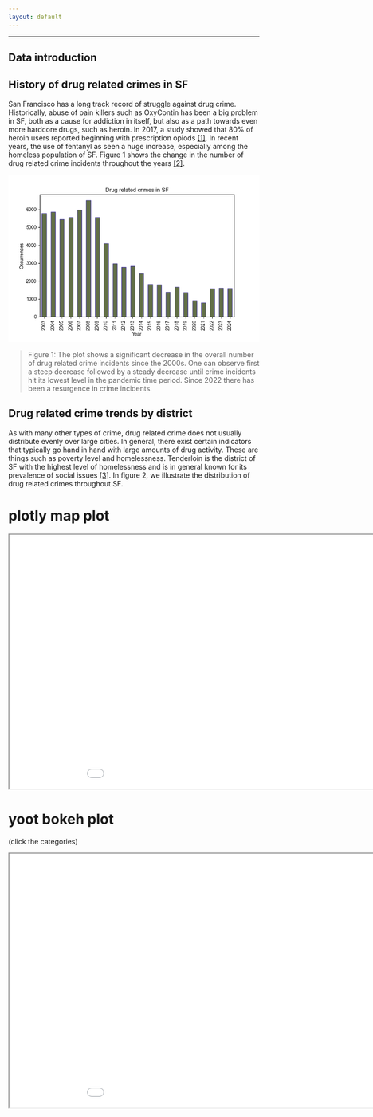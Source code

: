 ```yaml
---
layout: default
---
```


* * *

## Data introduction


## History of drug related crimes in SF

San Francisco has a long track record of struggle against drug crime. Historically, 
abuse of pain killers such as OxyContin has been a big problem in SF, both as a cause 
for addiction in itself, but also as a path towards even more hardcore drugs, such as 
heroin. In 2017, a study showed that 80% of heroin users reported beginning with 
prescription opiods [[1]](https://www.sfpublicpress.org/san-franciscos-fatal-overdose-crisis-was-decades-in-the-making/).
In recent years, the use of fentanyl as seen a huge increase, especially among the homeless 
population of SF. Figure 1 shows the change in the number of drug related crime incidents 
throughout the years [[2]](https://www.ucsf.edu/news/2024/05/427651/smoking-fentanyl-rising-sf-deadly-new-risk-overdose#:~:text=San%20Francisco%20reached%20an%20all,cocaine%2C%20are%20on%20the%20rise.).


![Fig1](assets/images/Drug_crimes_by_year.png)
> Figure 1: The plot shows a significant decrease in the overall number of drug related crime incidents
> since the 2000s. One can observe first a steep decrease followed by a steady decrease until crime incidents
> hit its lowest level in the pandemic time period. Since 2022 there has been a resurgence in crime incidents.


## Drug related crime trends by district

As with many other types of crime, drug related crime does not usually distribute evenly over large cities.
In general, there exist certain indicators that typically go hand in hand with large amounts of drug activity.
These are things such as poverty level and homelessness. Tenderloin is the district of SF with the highest 
level of homelessness and is in general known for its prevalence of social issues [[3]](https://en.wikipedia.org/wiki/Tenderloin,_San_Francisco).
In figure 2, we illustrate the distribution of drug related crimes throughout SF.


<html>
<head>
</head>
<body>
    <h1>plotly map plot</h1>
    <iframe src="plotly_plot.html" width="1000" height="510"></iframe>
    </body>
</html>



<html>
<head>
</head>
<body>
    <h1>yoot bokeh plot</h1>
        <p>(click the categories)</p>
    <iframe src="bk_plot.html" width="1000" height="510"></iframe>
    </body>
</html>
